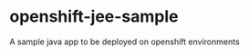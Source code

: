 openshift-jee-sample
====================

A sample java app to be deployed on openshift environments


